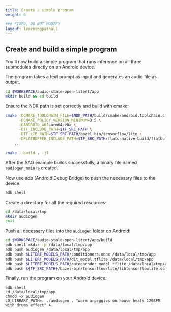 ```yaml
---
title: Create a simple program
weight: 6

### FIXED, DO NOT MODIFY
layout: learningpathall
---
```


## Create and build a simple program

You'll now build a simple program that runs inference on all three submodules directly on an Android device.

The program takes a text prompt as input and generates an audio file as output.
```bash
cd $WORKSPACE/audio-stale-open-litert/app
mkdir build && cd build
```

Ensure the NDK path is set correctly and build with cmake:
```bash
cmake -DCMAKE_TOOLCHAIN_FILE=$NDK_PATH/build/cmake/android.toolchain.cmake \
      -DCMAKE_POLICY_VERSION_MINIMUM=3.5 \
      -DANDROID_ABI=arm64-v8a \
      -DTF_INCLUDE_PATH=$TF_SRC_PATH \
      -DTF_LIB_PATH=$TF_SRC_PATH/bazel-bin/tensorflow/lite \
      -DFLATBUFFER_INCLUDE_PATH=$TF_SRC_PATH/flatc-native-build/flatbuffers/include \
    ..

cmake --build . -j1
```

After the SAO example builds successfully, a binary file named `audiogen_main` is created.

Now use adb (Android Debug Bridge) to push the necessary files to the device:

```bash
adb shell
```

Create a directory for all the required resources:
```bash
cd /data/local/tmp
mkdir audiogen
exit
```
Push all necessary files into the `audiogen` folder on Android:
```bash
cd $WORKSPACE/audio-stale-open-litert/app/build
adb shell mkdir -p /data/local/tmp/app
adb push audiogen /data/local/tmp/app
adb push $LITERT_MODELS_PATH/conditioners.onnx /data/local/tmp/app
adb push $LITERT_MODELS_PATH/dit_model.tflite /data/local/tmp/app
adb push $LITERT_MODELS_PATH/autoencoder_model.tflite /data/local/tmp/app
adb push ${TF_SRC_PATH}/bazel-bin/tensorflow/lite/libtensorflowlite.so /data/local/tmp/app
```

Finally, run the program on your Android device:
```
adb shell
cd /data/local/tmp/app
chmod +x audiogen
LD_LIBRARY_PATH=. ./audiogen . "warm arpeggios on house beats 120BPM with drums effect" 4
```
